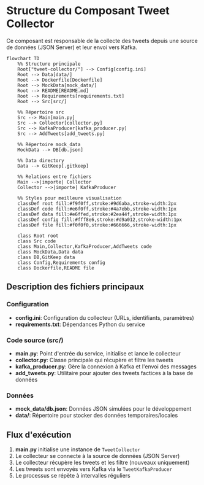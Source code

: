 # Structure du Composant Tweet Collector

Ce composant est responsable de la collecte des tweets depuis une source de données (JSON Server) et leur envoi vers Kafka.

```mermaid
flowchart TD
    %% Structure principale
    Root["tweet-collector/"] --> Config[config.ini]
    Root --> Data[data/]
    Root --> Dockerfile[Dockerfile]
    Root --> MockData[mock_data/]
    Root --> README[README.md]
    Root --> Requirements[requirements.txt]
    Root --> Src[src/]
    
    %% Répertoire src
    Src --> Main[main.py]
    Src --> Collector[collector.py]
    Src --> KafkaProducer[kafka_producer.py]
    Src --> AddTweets[add_tweets.py]
    
    %% Répertoire mock_data
    MockData --> DB[db.json]
    
    %% Data directory
    Data --> GitKeep[.gitkeep]
    
    %% Relations entre fichiers
    Main -->|importe| Collector
    Collector -->|importe| KafkaProducer
    
    %% Styles pour meilleure visualisation
    classDef root fill:#f9f0ff,stroke:#9d6aba,stroke-width:2px
    classDef code fill:#e6f0ff,stroke:#4a7ebb,stroke-width:1px
    classDef data fill:#e6ffed,stroke:#2ea44f,stroke-width:1px
    classDef config fill:#fff8e6,stroke:#d9a012,stroke-width:1px
    classDef file fill:#f0f0f0,stroke:#666666,stroke-width:1px
    
    class Root root
    class Src code
    class Main,Collector,KafkaProducer,AddTweets code
    class MockData,Data data
    class DB,GitKeep data
    class Config,Requirements config
    class Dockerfile,README file
```

## Description des fichiers principaux

### Configuration
- **config.ini**: Configuration du collecteur (URLs, identifiants, paramètres)
- **requirements.txt**: Dépendances Python du service

### Code source (src/)
- **main.py**: Point d'entrée du service, initialise et lance le collecteur
- **collector.py**: Classe principale qui récupère et filtre les tweets
- **kafka_producer.py**: Gère la connexion à Kafka et l'envoi des messages
- **add_tweets.py**: Utilitaire pour ajouter des tweets factices à la base de données

### Données
- **mock_data/db.json**: Données JSON simulées pour le développement
- **data/**: Répertoire pour stocker des données temporaires/locales

## Flux d'exécution
1. **main.py** initialise une instance de `TweetCollector`
2. Le collecteur se connecte à la source de données (JSON Server)
3. Le collecteur récupère les tweets et les filtre (nouveaux uniquement)
4. Les tweets sont envoyés vers Kafka via le `TweetKafkaProducer`
5. Le processus se répète à intervalles réguliers
